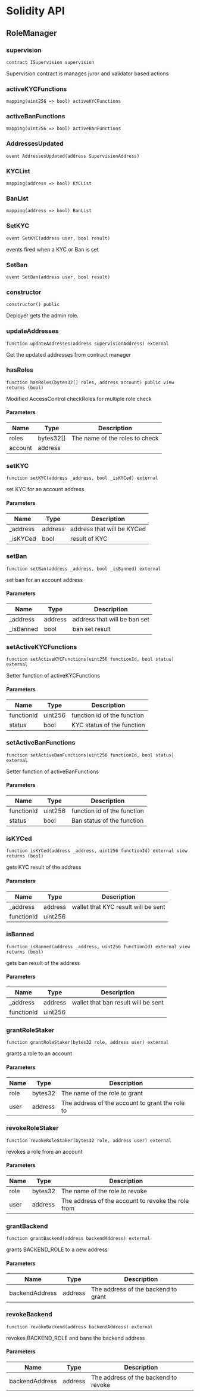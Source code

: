 # Solidity API

## RoleManager

### supervision

```solidity
contract ISupervision supervision
```

Supervision contract is manages juror and validator based actions

### activeKYCFunctions

```solidity
mapping(uint256 => bool) activeKYCFunctions
```

### activeBanFunctions

```solidity
mapping(uint256 => bool) activeBanFunctions
```

### AddressesUpdated

```solidity
event AddressesUpdated(address SupervisionAddress)
```

### KYCList

```solidity
mapping(address => bool) KYCList
```

### BanList

```solidity
mapping(address => bool) BanList
```

### SetKYC

```solidity
event SetKYC(address user, bool result)
```

events fired when a KYC or Ban is set

### SetBan

```solidity
event SetBan(address user, bool result)
```

### constructor

```solidity
constructor() public
```

Deployer gets the admin role.

### updateAddresses

```solidity
function updateAddresses(address supervisionAddress) external
```

Get the updated addresses from contract manager

### hasRoles

```solidity
function hasRoles(bytes32[] roles, address account) public view returns (bool)
```

Modified AccessControl checkRoles for multiple role check

#### Parameters

| Name | Type | Description |
| ---- | ---- | ----------- |
| roles | bytes32[] | The name of the roles to check |
| account | address |  |

### setKYC

```solidity
function setKYC(address _address, bool _isKYCed) external
```

set KYC for an account address

#### Parameters

| Name | Type | Description |
| ---- | ---- | ----------- |
| _address | address | address that will be KYCed |
| _isKYCed | bool | result of KYC |

### setBan

```solidity
function setBan(address _address, bool _isBanned) external
```

set ban for an account address

#### Parameters

| Name | Type | Description |
| ---- | ---- | ----------- |
| _address | address | address that will be ban set |
| _isBanned | bool | ban set result |

### setActiveKYCFunctions

```solidity
function setActiveKYCFunctions(uint256 functionId, bool status) external
```

Setter function of activeKYCFunctions

#### Parameters

| Name | Type | Description |
| ---- | ---- | ----------- |
| functionId | uint256 | function id of the function |
| status | bool | KYC status of the function |

### setActiveBanFunctions

```solidity
function setActiveBanFunctions(uint256 functionId, bool status) external
```

Setter function of activeBanFunctions

#### Parameters

| Name | Type | Description |
| ---- | ---- | ----------- |
| functionId | uint256 | function id of the function |
| status | bool | Ban status of the function |

### isKYCed

```solidity
function isKYCed(address _address, uint256 functionId) external view returns (bool)
```

gets KYC result of the address

#### Parameters

| Name | Type | Description |
| ---- | ---- | ----------- |
| _address | address | wallet that KYC result will be sent |
| functionId | uint256 |  |

### isBanned

```solidity
function isBanned(address _address, uint256 functionId) external view returns (bool)
```

gets ban result of the address

#### Parameters

| Name | Type | Description |
| ---- | ---- | ----------- |
| _address | address | wallet that ban result will be sent |
| functionId | uint256 |  |

### grantRoleStaker

```solidity
function grantRoleStaker(bytes32 role, address user) external
```

grants a role to an account

#### Parameters

| Name | Type | Description |
| ---- | ---- | ----------- |
| role | bytes32 | The name of the role to grant |
| user | address | The address of the account to grant the role to |

### revokeRoleStaker

```solidity
function revokeRoleStaker(bytes32 role, address user) external
```

revokes a role from an account

#### Parameters

| Name | Type | Description |
| ---- | ---- | ----------- |
| role | bytes32 | The name of the role to revoke |
| user | address | The address of the account to revoke the role from |

### grantBackend

```solidity
function grantBackend(address backendAddress) external
```

grants BACKEND_ROLE to a new address

#### Parameters

| Name | Type | Description |
| ---- | ---- | ----------- |
| backendAddress | address | The address of the backend to grant |

### revokeBackend

```solidity
function revokeBackend(address backendAddress) external
```

revokes BACKEND_ROLE and bans the backend address

#### Parameters

| Name | Type | Description |
| ---- | ---- | ----------- |
| backendAddress | address | The address of the backend to revoke |

